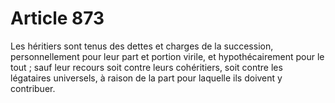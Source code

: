 # Article 873

Les héritiers sont tenus des dettes et charges de la succession, personnellement pour leur part et portion virile, et hypothécairement pour le tout ; sauf leur recours soit contre leurs cohéritiers, soit contre les légataires universels, à raison de la part pour laquelle ils doivent y contribuer.
